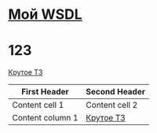 # [Мой WSDL](https://github.com/lyashkovnet/mh/tree/master/mywsdl)
# 123
[Крутое ТЗ](https://github.com/lyashkovnet/mh/blob/master/%D0%A2%D0%97.pdf)

First Header | Second Header
------------ | -------------
Content cell 1 | Content cell 2
Content column 1 | [Крутое ТЗ](https://github.com/lyashkovnet/mh/blob/master/%D0%A2%D0%97.pdf)  

<a href="https://github.com/lyashkovnet/mh/tree/master/mywsdl"><img src="https://img.shields.io/badge/-WSDL-blue" alt=""></a>
<a href="https://github.com/lyashkovnet/mh/blob/master/%D0%A2%D0%97.pdf"><img src="https://img.shields.io/badge/-%D0%A2%D0%97%20M%26H-orange" alt=""></a>
